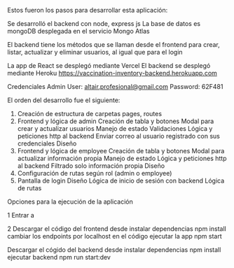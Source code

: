 Estos fueron los pasos para desarrollar esta aplicación:

Se desarrolló el backend con node, express js
La base de datos es mongoDB desplegada en el servicio Mongo Atlas

El backend tiene los métodos que se llaman desde el frontend para
crear, listar, actualizar y eliminar usuarios, al igual que para el login

La app de React se desplegó mediante Vercel
El backend se desplegó mediante Heroku
https://vaccination-inventory-backend.herokuapp.com

Credenciales Admin
User: altair.profesional@gmail.com
Password: 62F481

El orden del desarrollo fue el siguiente:

1. Creación de estructura de carpetas pages, routes
2. Frontend y lógica de admin
   Creación de tabla y botones
   Modal para crear y actualizar usuarios
   Manejo de estado
   Validaciones
   Lógica y peticiones http al backend
   Enviar correo al usuario registrado con sus credenciales
   Diseño
3. Frontend y lógica de employee
   Creación de tabla y botones
   Modal para actualizar información propia
   Manejo de estado
   Lógica y peticiones http al backend
   Filtrado solo información propia
   Diseño
4. Configuración de rutas según rol (admin o employee)
5. Pantalla de login
   Diseño
   Lógica de inicio de sesión con backend
   Lógica de rutas

Opciones para la ejecución de la aplicación

1 Entrar a

2 Descargar el código del frontend desde
instalar dependencias
npm install
cambiar los endpoints por localhost en el código
ejecutar la app
npm start

Descargar el cógido del backend desde
instalar dependencias
npm install
ejecutar backend
npm run start:dev
